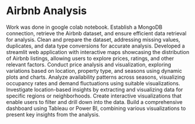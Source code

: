 # Airbnb Analysis
Work was done in google colab notebook.
Establish a MongoDB connection, retrieve the Airbnb dataset, and ensure efficient data retrieval for analysis.
Clean and prepare the dataset, addressing missing values, duplicates, and data type conversions for accurate analysis.
Developed a streamlit web application with interactive maps showcasing the distribution of Airbnb listings, allowing users to explore prices, ratings, and other relevant factors.
Conduct price analysis and visualization, exploring variations based on location, property type, and seasons using dynamic plots and charts.
Analyze availability patterns across seasons, visualizing occupancy rates and demand fluctuations using suitable visualizations.
Investigate location-based insights by extracting and visualizing data for specific regions or neighborhoods.
Create interactive visualizations that enable users to filter and drill down into the data.
Build a comprehensive dashboard using Tableau or Power BI, combining various visualizations to present key insights from the analysis.
